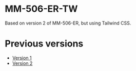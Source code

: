 # MM-506-ER-TW
Based on version 2 of MM-506-ER, but using Tailwind CSS.

# Previous versions
* [Version 1](https://github.com/espenraugstad/MM-506-ER)
* [Version 2](https://github.com/espenraugstad/MM-506-ER-V2)